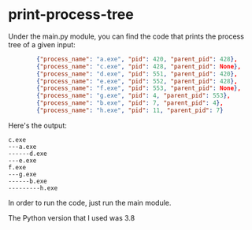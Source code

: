 # print-process-tree
Under the main.py module, you can find the code that prints the process tree of a given input:
```json
        {"process_name": "a.exe", "pid": 420, "parent_pid": 428},
        {"process_name": "c.exe", "pid": 428, "parent_pid": None},
        {"process_name": "d.exe", "pid": 551, "parent_pid": 420},
        {"process_name": "e.exe", "pid": 552, "parent_pid": 428},
        {"process_name": "f.exe", "pid": 553, "parent_pid": None},
        {"process_name": "g.exe", "pid": 4, "parent_pid": 553},
        {"process_name": "b.exe", "pid": 7, "parent_pid": 4},
        {"process_name": "h.exe", "pid": 11, "parent_pid": 7}
```
Here's the output:
```code
c.exe  
---a.exe  
------d.exe  
---e.exe  
f.exe  
---g.exe  
------b.exe  
---------h.exe  
```

In order to run the code, just run the main module.

The Python version that I used was 3.8
